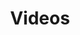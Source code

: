 ---
financial_year: 2016-17
slug: videos
layout: videos
years:
- [2015-16, /2015-16/videos, link]
- [2016-17, /2016-17/videos, active]
- [2017-18, /2017-18/videos, link]
- [2018-19, /2018-19/videos, link]
active: learning-centre
title: Videos
nested: false
---